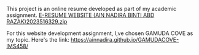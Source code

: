 This project is an online resume developed as part of my academic assignment. 
[E-RESUME WEBSITE  (AIN NADIRA BINTI ABD RAZAK)2023516329.zip](https://github.com/user-attachments/files/21208039/E-RESUME.WEBSITE.AIN.NADIRA.BINTI.ABD.RAZAK.2023516329.zip)

For this website development assignment, I,ve chosen GAMUDA COVE as my topic. Here's the link:
https://ainnadira.github.io/GAMUDACOVE-IMS458/
